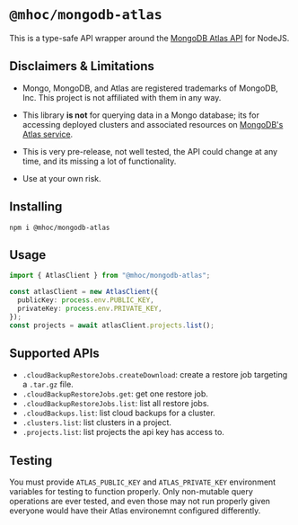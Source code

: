 # `@mhoc/mongodb-atlas`

This is a type-safe API wrapper around the [MongoDB Atlas API](https://docs.atlas.mongodb.com/api) for NodeJS.

## Disclaimers & Limitations

- Mongo, MongoDB, and Atlas are registered trademarks of MongoDB, Inc. This project is not affiliated with them in any way.

- This library **is not** for querying data in a Mongo database; its for accessing deployed clusters and associated resources on [MongoDB's Atlas service](https://www.mongodb.com/cloud/atlas).

- This is very pre-release, not well tested, the API could change at any time, and its missing a lot of functionality.

- Use at your own risk.

## Installing

```
npm i @mhoc/mongodb-atlas
```

## Usage

```ts
import { AtlasClient } from "@mhoc/mongodb-atlas";

const atlasClient = new AtlasClient({
  publicKey: process.env.PUBLIC_KEY,
  privateKey: process.env.PRIVATE_KEY,
});
const projects = await atlasClient.projects.list();
```

## Supported APIs

- `.cloudBackupRestoreJobs.createDownload`: create a restore job targeting a `.tar.gz` file.
- `.cloudBackupRestoreJobs.get`: get one restore job.
- `.cloudBackupRestoreJobs.list`: list all restore jobs.
- `.cloudBackups.list`: list cloud backups for a cluster.
- `.clusters.list`: list clusters in a project.
- `.projects.list`: list projects the api key has access to.

## Testing

You must provide `ATLAS_PUBLIC_KEY` and `ATLAS_PRIVATE_KEY` environment variables for testing to
function properly. Only non-mutable query operations are ever tested, and even those may not
run properly given everyone would have their Atlas environemnt configured differently.
